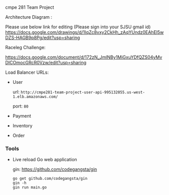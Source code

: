 cmpe 281 Team Project

Architecture Diagram :

Please use below link for editing (Please sign into your SJSU gmail id)
https://docs.google.com/drawings/d/1IqZc8vxy2CkHh_zAqYUndz0EAhEl5wDZS-HAGB9p8Pg/edit?usp=sharing

Raceleg Challenge:

https://docs.google.com/document/d/172zN_JmlNBy1MiGxuYDfQZS04yMvDICOmocGRcR0Vzw/edit?usp=sharing

Load Balancer URLs:
- User

    url: `http://cmpe281-team-project-user-api-995132055.us-west-1.elb.amazonaws.com/`

    port: `80`

- Payment


- Inventory


- Order

### Tools

- Live reload Go web application

    gin: https://github.com/codegangsta/gin
    ```
    go get github.com/codegangsta/gin
    gin -h
    gin run main.go
    ```
